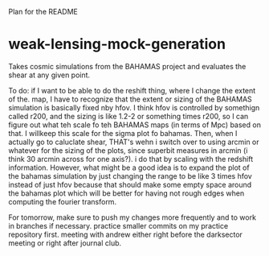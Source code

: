 Plan for the README

# weak-lensing-mock-generation
Takes cosmic simulations from the BAHAMAS project and evaluates the shear at any given point.

To do: if I want to be able to do the reshift thing, where I change the extent of the. map, I have to recognize that the extent or sizing of the BAHAMAS simulation is basically fixed nby hfov. I think hfov is controlled by somethign called r200, and the sizing is like 1.2-2 or something times r200, so I can figure out what teh scale fo teh BAHAMAS maps (in terms of Mpc) based on that. I willkeep this scale for the sigma plot fo bahamas. Then, when I actually go to caluclate shear, THAT's wehn i switch over to using arcmin or whatever for the sizing of the plots, since superbit measures in arcmin (i think 30 arcmin across for one axis?). i do that by scaling with the redshift information. However, what might be a good idea is to expand the plot of the bahamas simulation by just changing the range to be like 3 times hfov instead of just hfov because that should make some empty space around the bahamas plot which will be better for having not rough edges when computing the fourier transform.

For tomorrow, make sure to push my changes more frequently and to work in branches if necessary. practice smaller commits on my practice repository first. meeting with andrew either right before the darksector meeting or right after journal club.